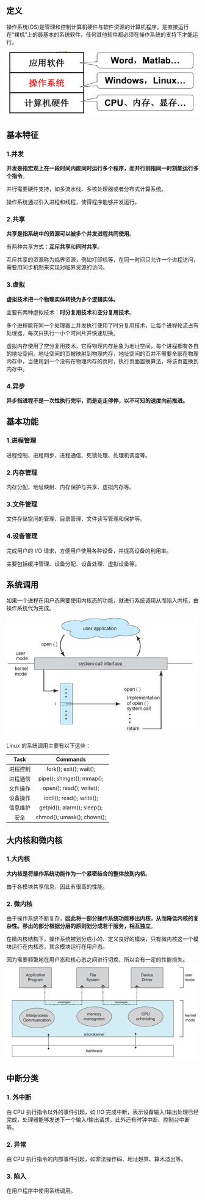## 定义
操作系统(OS)是管理和控制计算机硬件与软件资源的计算机程序，是直接运行在“裸机”上的最基本的系统软件，任何其他软件都必须在操作系统的支持下才能运行。  

![操作系统定义](https://github.com/ChenLiang-Vic/Personal-notes/blob/master/%E6%93%8D%E4%BD%9C%E7%B3%BB%E7%BB%9F/img/%E6%93%8D%E4%BD%9C%E7%B3%BB%E7%BB%9F%E5%AE%9A%E4%B9%89.png)

## 基本特征
### 1.并发
**并发是指宏观上在一段时间内能同时运行多个程序，而并行则指同一时刻能运行多个指令**。

并行需要硬件支持，如多流水线、多核处理器或者分布式计算系统。

操作系统通过引入进程和线程，使得程序能够并发运行。

### 2.共享
**共享是指系统中的资源可以被多个并发进程共同使用**。

有两种共享方式：**互斥共享**和**同时共享**。

互斥共享的资源称为临界资源，例如打印机等，在同一时间只允许一个进程访问，需要用同步机制来实现对临界资源的访问。

### 3.虚拟
**虚拟技术把一个物理实体转换为多个逻辑实体。**

主要有两种虚拟技术：**时分复用技术**和**空分复用技术**。

多个进程能在同一个处理器上并发执行使用了时分复用技术，让每个进程轮流占有处理器，每次只执行一小个时间片并快速切换。

虚拟内存使用了空分复用技术，它将物理内存抽象为地址空间，每个进程都有各自的地址空间。地址空间的页被映射到物理内存，地址空间的页并不需要全部在物理内存中，当使用到一个没有在物理内存的页时，执行页面置换算法，将该页置换到内存中。

### 4.异步
**异步指进程不是一次性执行完毕，而是走走停停，以不可知的速度向前推进。**

## 基本功能
### 1.进程管理
进程控制、进程同步、进程通信、死锁处理、处理机调度等。

### 2.内存管理
内存分配、地址映射、内存保护与共享、虚拟内存等。

### 3.文件管理
文件存储空间的管理、目录管理、文件读写管理和保护等。

### 4.设备管理
完成用户的 I/O 请求，方便用户使用各种设备，并提高设备的利用率。

主要包括缓冲管理、设备分配、设备处理、虛拟设备等。

## 系统调用
如果一个进程在用户态需要使用内核态的功能，就进行系统调用从而陷入内核，由操作系统代为完成。  

![系统调用](https://github.com/ChenLiang-Vic/Personal-notes/blob/master/%E6%93%8D%E4%BD%9C%E7%B3%BB%E7%BB%9F/img/%E7%B3%BB%E7%BB%9F%E8%B0%83%E7%94%A8.png)

Linux 的系统调用主要有以下这些：

|Task  |Commands|
|:----:|:----:|
|进程控制|fork(); exit(); wait();|
|进程通信|pipe(); shmget(); mmap();|
|文件操作|open(); read(); write();|
|设备操作|ioctl(); read(); write();|
|信息维护|getpid(); alarm(); sleep();|
|安全|chmod(); umask(); chown();|
## 大内核和微内核
### 1.大内核
**大内核是将操作系统功能作为一个紧密结合的整体放到内核**。

由于各模块共享信息，因此有很高的性能。

### 2. 微内核
由于操作系统不断复杂，**因此将一部分操作系统功能移出内核，从而降低内核的复杂性。移出的部分根据分层的原则划分成若干服务，相互独立**。

在微内核结构下，操作系统被划分成小的、定义良好的模块，只有微内核这一个模块运行在内核态，其余模块运行在用户态。

因为需要频繁地在用户态和核心态之间进行切换，所以会有一定的性能损失。
![微内核](https://github.com/ChenLiang-Vic/Personal-notes/blob/master/%E6%93%8D%E4%BD%9C%E7%B3%BB%E7%BB%9F/img/%E5%BE%AE%E5%86%85%E6%A0%B8.png)


## 中断分类
### 1. 外中断
由 CPU 执行指令以外的事件引起，如 I/O 完成中断，表示设备输入/输出处理已经完成，处理器能够发送下一个输入/输出请求。此外还有时钟中断、控制台中断等。

### 2. 异常
由 CPU 执行指令的内部事件引起，如非法操作码、地址越界、算术溢出等。

### 3. 陷入
在用户程序中使用系统调用。